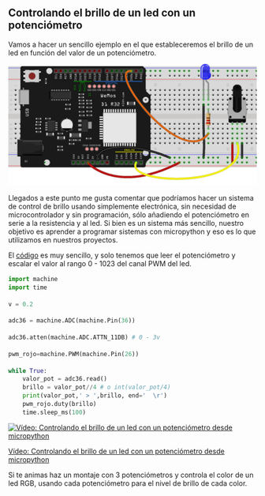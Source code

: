 ## Controlando el brillo de un led con un potenciómetro

Vamos a hacer un sencillo ejemplo en el que estableceremos el brillo de un led en función del valor de un potenciómetro.

![](./images/wemos_d1_R32_potenciometro+led_bb.png)

Llegados a este punto me gusta comentar que podríamos hacer un sistema de control de brillo usando simplemente electrónica, sin necesidad de microcontrolador y sin programación, sólo añadiendo el potenciómetro en serie a la resistencia y al led. Si bien es un sistema más sencillo, nuestro objetivo es aprender a programar sistemas con micropython y eso es lo que utilizamos en nuestros proyectos.

El [código](https://github.com/javacasm/CursoMicropython/blob/master/codigo/4.3.2.Brillo_led_potenciometro.py) es muy sencillo, y solo tenemos que leer el potenciómetro y escalar el valor al rango 0 - 1023 del canal PWM del led.

```python
import machine
import time

v = 0.2

adc36 = machine.ADC(machine.Pin(36))

adc36.atten(machine.ADC.ATTN_11DB) # 0 - 3v

pwm_rojo=machine.PWM(machine.Pin(26))

while True:
    valor_pot = adc36.read()
    brillo = valor_pot//4 # o int(valor_pot/4)
    print(valor_pot,' > ',brillo, end='  \r')
    pwm_rojo.duty(brillo)
    time.sleep_ms(100)
```

[![Vídeo: Controlando el brillo de un led con un potenciómetro desde micropython](https://img.youtube.com/vi/2W60ob8Xrww/0.jpg)](https://drive.google.com/file/d/1FThVBYL8lbukJY-_nbOo2f16-vFW-zEL/view?usp=sharing)

[Vídeo: Controlando el brillo de un led con un potenciómetro desde micropython](https://drive.google.com/file/d/1FThVBYL8lbukJY-_nbOo2f16-vFW-zEL/view?usp=sharing)

Si te animas haz un montaje con 3 potenciómetros y controla el color de un led RGB, usando cada potenciómetro para el nivel de brillo de cada color.

